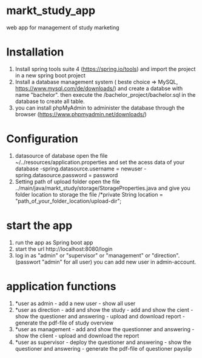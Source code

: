 # markt_study_app
 web app for management of study marketing
 
 # Installation
 1. Install spring tools suite 4 (https://spring.io/tools) and import the project in a new spring boot project
 2. Install a database management system ( beste choice => MySQL, https://www.mysql.com/de/downloads/)
    and create a databse with name "bachelor". then execute the /bachelor_project/bachelor.sql in the database to create all table.
 3. you can install phpMyAdmin to administer the database through the browser (https://www.phpmyadmin.net/downloads/)
 
 # Configuration
 1. datasource of database
   open the file ~/../resources/application.properties and set the acess data of your database
      -spring.datasource.username = newuser
      -spring.datasource.password = password
2. Setting path of upload folder
   open the file ../main/java/markt_study/storage/StorageProperties.java and give you folder location to storage the file
     /*private String location = "path_of_your_folder_location/upload-dir";
     
 # start the app
  1. run the app as Spring boot app
  2. start the url http://localhost:8080/login
  3. log in as "admin" or "supervisor" or "management" or "direction". (passwort "admin" for all user)
    you can add new user in admin-account.
 
  # application functions
  1. *user as admin
    - add a new user
    - show all user
  2. *user as direction
    - add and show the study
    - add and show the cient
    - show the questioner and answering
    - upload and download report
    - generate the pdf-file of study overview
  3. *user as management
    - add and show the questionner and answering
    - show the client
    - upload and download the report
  4. *user as supervisor
    - deploy the questioner and answering
    - show the questioner and answering
    - generate the pdf-file of questioner payslip
          
   
   
 
    
